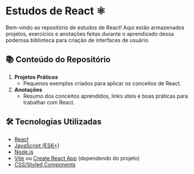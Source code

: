 # Estudos de React ⚛️

Bem-vindo ao repositório de estudos de React! Aqui estão armazenados projetos, exercícios e anotações feitas durante o aprendizado dessa poderosa biblioteca para criação de interfaces de usuário.

## 📚 Conteúdo do Repositório

1. **Projetos Práticos**
   - Pequenos exemplos criados para aplicar os conceitos de React.
2. **Anotações**
   - Resumo dos conceitos aprendidos, links úteis e boas práticas para trabalhar com React.

## 🛠️ Tecnologias Utilizadas

- [React](https://reactjs.org/)
- [JavaScript (ES6+)](https://developer.mozilla.org/pt-BR/docs/Web/JavaScript)
- [Node.js](https://nodejs.org/)
- [Vite](https://vitejs.dev/) ou [Create React App](https://create-react-app.dev/) (dependendo do projeto)
- [CSS/Styled Components](https://styled-components.com/)
